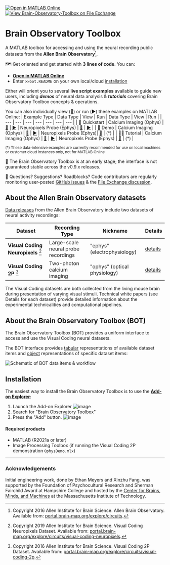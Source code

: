 [![Open in MATLAB Online](https://www.mathworks.com/images/responsive/global/open-in-matlab-online.svg)](https://matlab.mathworks.com/open/github/v1?repo=emeyers/Brain-Observatory-Toolbox&file=%2Bbot/%2Binternal/README.mlx)  [![View Brain-Observatory-Toolbox on File Exchange](https://www.mathworks.com/matlabcentral/images/matlab-file-exchange.svg)](https://www.mathworks.com/matlabcentral/fileexchange/90900-brain-observatory-toolbox)

# Brain Observatory Toolbox
A MATLAB toolbox for accessing and using the neural recording public datasets from the **Allen Brain Observatory**[^1]. 

🗺️ Get oriented and get started with **3 lines of code**. You can:
* [**Open in MATLAB Online**](https://matlab.mathworks.com/open/github/v1?repo=emeyers/Brain-Observatory-Toolbox&file=%2Bbot/%2binternal/README.mlx)
* Enter `>>bot.README` on your own local/cloud [installation](#Installation)

Either will orient you to several **live script examples** available to guide new users, including **_demos_** of neural data analysis & **_tutorials_** covering Brain Observatory Toolbox concepts & operations.

You can also individually view (👀) or run (▶️) these examples on MATLAB Online:
| Example Type | Data Type | View | Run | Data Type | View | Run | 
| --- | --- | --- | --- | --- | --- | --- |
| :rocket: Quickstart | Calcium Imaging (Ophys) | [:eyes:][OphysQuickstart] | [:arrow_forward:](https://matlab.mathworks.com/open/github/v1?repo=emeyers/Brain-Observatory-Toolbox&file=quickstarts/OphysQuickstart.mlx) | Neuropixels Probe (Ephys) | [:eyes:][EphysQuickstart] | [:arrow_forward:](https://matlab.mathworks.com/open/github/v1?repo=emeyers/Brain-Observatory-Toolbox&file=quickstarts/EphysQuickstart.mlx) |
| :microscope: Demo | Calcium Imaging (Ophys) | [:eyes:][OphysDemo] | [:arrow_forward:](https://matlab.mathworks.com/open/github/v1?repo=emeyers/Brain-Observatory-Toolbox&file=demos/OphysDemo.mlx) | Neuropixels Probe (Ephys)| [:eyes:][EphysDemo] | (\*) |
| :woman_teacher: Tutorial | Calcium Imaging (Ophys) | [:eyes:][OphysTutorial] | [:arrow_forward:](https://matlab.mathworks.com/open/github/v1?repo=emeyers/Brain-Observatory-Toolbox&file=tutorials/OphysTutorial.mlx) | Neuropixels Probe (Ephys) | [:eyes:][EphysTutorial] | (\*) | 

<sub>(\*) These data-intensive examples are currently recommended for use on local machines or customer cloud instances only, not for MATLAB Online</sub>


[OphysQuickstart]: https://viewer.mathworks.com/?viewer=live_code&url=https%3A%2F%2Fwww.mathworks.com%2Fmatlabcentral%2Fmlc-downloads%2Fdownloads%2F85a3255c-4ff5-42ef-9c10-b441318b4322%2F3fa4ee4e-2d0d-476a-9593-01ab676c32bc%2Ffiles%2Fquickstarts%2FOphysQuickstart.mlx&embed=web
[EphysQuickstart]: https://viewer.mathworks.com/?viewer=live_code&url=https%3A%2F%2Fwww.mathworks.com%2Fmatlabcentral%2Fmlc-downloads%2Fdownloads%2F85a3255c-4ff5-42ef-9c10-b441318b4322%2F3fa4ee4e-2d0d-476a-9593-01ab676c32bc%2Ffiles%2Fquickstarts%2FEphysQuickstart.mlx&embed=web
[OphysDemo]: https://viewer.mathworks.com/?viewer=live_code&url=https%3A%2F%2Fwww.mathworks.com%2Fmatlabcentral%2Fmlc-downloads%2Fdownloads%2F85a3255c-4ff5-42ef-9c10-b441318b4322%2F3fa4ee4e-2d0d-476a-9593-01ab676c32bc%2Ffiles%2Fdemos%2FOphysDemo.mlx&embed=web
[EphysDemo]: https://viewer.mathworks.com/?viewer=live_code&url=https%3A%2F%2Fwww.mathworks.com%2Fmatlabcentral%2Fmlc-downloads%2Fdownloads%2F85a3255c-4ff5-42ef-9c10-b441318b4322%2F3fa4ee4e-2d0d-476a-9593-01ab676c32bc%2Ffiles%2Fdemos%2FEphysDemo.mlx&embed=web
[OphysTutorial]: https://viewer.mathworks.com/?viewer=live_code&url=https%3A%2F%2Fwww.mathworks.com%2Fmatlabcentral%2Fmlc-downloads%2Fdownloads%2F85a3255c-4ff5-42ef-9c10-b441318b4322%2F3fa4ee4e-2d0d-476a-9593-01ab676c32bc%2Ffiles%2Ftutorials%2FOphysTutorial.mlx&embed=web
[EphysTutorial]: https://viewer.mathworks.com/?viewer=live_code&url=https%3A%2F%2Fwww.mathworks.com%2Fmatlabcentral%2Fmlc-downloads%2Fdownloads%2F85a3255c-4ff5-42ef-9c10-b441318b4322%2F3fa4ee4e-2d0d-476a-9593-01ab676c32bc%2Ffiles%2Ftutorials%2FEphysTutorial.mlx&embed=web
[BehaviorTutorial]: https://viewer.mathworks.com/?viewer=live_code&url=https%3A%2F%2Fwww.mathworks.com%2Fmatlabcentral%2Fmlc-downloads%2Fdownloads%2F85a3255c-4ff5-42ef-9c10-b441318b4322%2F3fa4ee4e-2d0d-476a-9593-01ab676c32bc%2Ffiles%2Ftutorials%2FBehaviorTutorial.mlx&embed=web

:construction: The Brain Observatory Toolbox is at an early stage; the interface is not guaranteed stable across the v0.9.x releases. 

:speech_balloon:	Questions? Suggestions? Roadblocks? Code contributors are regularly monitoring user-posted [GitHub issues](https://github.com/emeyers/Brain-Observatory-Toolbox/issues) & the [File Exchange discussion](https://www.mathworks.com/matlabcentral/fileexchange/90900-brain-observatory-toolbox#discussions_tab). 

## About the Allen Brain Observatory datasets
[Data releases](https://portal.brain-map.org/latest-data-release) from the Allen Brain Observatory include two datasets of neural activity recordings: 

| Dataset | Recording Type | Nickname | Details |
| --- | --- | --- | --- |
| **Visual Coding Neuropixels** [^2] | Large-scale neural probe recordings | "ephys" (electrophysiology) | [details](https://portal.brain-map.org/explore/circuits/visual-coding-neuropixels) |
| **Visual Coding 2P** [^3] | Two-photon calcium imaging | "ophys" (optical physiology) | [details](http://portal.brain-map.org/explore/circuits/visual-coding-2p) |

The Visual Coding datasets are both collected from the living mouse brain during presentation of varying visual stimuli. Technical white papers (see Details for each dataset) provide detailed information about the experimental technicalities and computational pipelines. 

## About the Brain Observatory Toolbox (BOT) 
 
The Brain Observatory Toolbox (BOT) provides a uniform interface to access and use the Visual Coding neural datasets. 

The BOT interface provides [tabular](https://www.mathworks.com/help/matlab/matlab_prog/access-data-in-a-table.html) representations of available dataset items and [object](https://www.mathworks.com/help/matlab/matlab_oop/operations-with-objects.html) representations of specific dataset items: 

![Schematic of BOT data items & workflow](https://user-images.githubusercontent.com/23032671/224573702-01e92b8b-5a05-4f98-bdca-0bd58317f3c5.png)

## Installation
The easiest way to install the Brain Observatory Toolbox is to use the [**Add-on Explorer**](https://www.mathworks.com/products/matlab/add-on-explorer.html): 
1. Launch the Add-on Explorer ![image](https://user-images.githubusercontent.com/23032671/188336991-77ba49f1-d70d-4111-a265-3f9ba284bb8d.png)
2. Search for "Brain Observatory Toolbox"
3. Press the "Add" button. ![image](https://user-images.githubusercontent.com/23032671/188341517-6c2d372a-9eac-4aed-974a-a102880212da.png)

#### Required products
* MATLAB (R2021a or later)
* Image Processing Toolbox (if running the Visual Coding 2P demonstration `OphysDemo.mlx`)

----
### Acknowledgements 

Initial engineering work, done by Ethan Meyers and Xinzhu Fang, was supported by the Foundation of Psychocultural Research and Sherman Fairchild Award at Hampshire College and hosted by the [Center for Brains, Minds, and Machines](https://cbmm.mit.edu/) at the Massachusetts Institute of Technology. 


[^1]: Copyright 2016 Allen Institute for Brain Science. Allen Brain Observatory. Available from: [portal.brain-map.org/explore/circuits](http://portal.brain-map.org/explore/circuits).

[^2]: Copyright 2019 Allen Institute for Brain Science. Visual Coding Neuropixels Dataset. Available from: [portal.brain-map.org/explore/circuits/visual-coding-neuropixels](https://portal.brain-map.org/explore/circuits/visual-coding-neuropixels).

[^3]: Copyright 2016 Allen Institute for Brain Science. Visual Coding 2P Dataset. Available from: [portal.brain-map.org/explore/circuits/visual-coding-2p](http://portal.brain-map.org/explore/circuits/visual-coding-2p).

